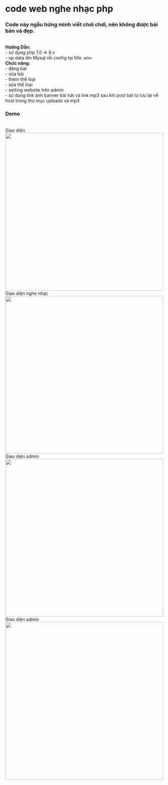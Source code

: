 # code web nghe nhạc php
<h3>Code này ngẫu hứng mình viết chơi chơi, nên không được bài bản và đẹp.</h3><br>
<b>Hướng Dẫn:</b><br>
- sử dụng php 7.0 => 8.x<br>
- up data lên Mysql rồi config tại fille .env<br>
<b>Chức năng:</b><br>
- đăng bài<br>
- sửa bài<br>
- thêm thể loại<br>
- sửa thể loại<br>
- setting website trên admin<br>
- sử dụng link ảnh banner bài hát và link mp3 sau khi post bài tự lưu lại về host trong thư mục uploads và mp3<br>
<h3>Demo</h3><br>
Giao diện<br>
<img src="https://github.com/hoangmanhthai/nghenhaconline/assets/118293692/b399b7dc-07e1-4c81-862b-0c24d0812543" width="500px">
<br>
Giao diện nghe nhạc<br>
<img src="https://github.com/hoangmanhthai/nghenhaconline/assets/118293692/19482fb7-1700-47b7-b7ee-4e7db5eb7ae6" width="500px">
<br>
Giao diện admin <br>
<img src="https://github.com/hoangmanhthai/nghenhaconline/assets/118293692/a37b4340-2dcf-42a7-8c19-8cb091090f90" width="500px">
<br>
Giao diện admin<br>
<img src="https://github.com/hoangmanhthai/nghenhaconline/assets/118293692/04471989-816f-4b0f-98f2-451debc67a47" width="500px">

